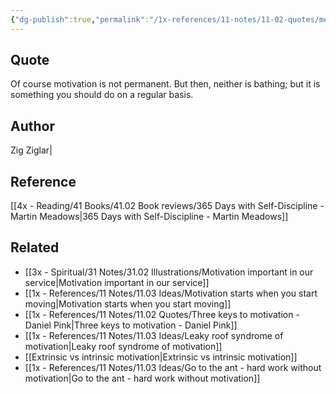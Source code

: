```yaml
---
{"dg-publish":true,"permalink":"/1x-references/11-notes/11-02-quotes/motivation-is-not-permanent-but-neither-is-bathing-zig-ziglari/","title":"Motivation is not permanent, but neither is bathing - Zig Ziglari","created":"2024-02-17T12:09:06.074+03:00","updated":"2024-02-17T12:09:06.074+03:00"}
---
```



## Quote
Of course motivation is not permanent. But then, neither is bathing; but it is something you should do on a regular basis.

## Author
Zig Ziglar|

## Reference
[[4x - Reading/41 Books/41.02 Book reviews/365 Days with Self-Discipline - Martin Meadows\|365 Days with Self-Discipline - Martin Meadows]]

## Related
- [[3x - Spiritual/31 Notes/31.02 Illustrations/Motivation important in our service\|Motivation important in our service]]
- [[1x - References/11 Notes/11.03 Ideas/Motivation starts when you start moving\|Motivation starts when you start moving]]
- [[1x - References/11 Notes/11.02 Quotes/Three keys to motivation - Daniel Pink\|Three keys to motivation - Daniel Pink]]
- [[1x - References/11 Notes/11.03 Ideas/Leaky roof syndrome of motivation\|Leaky roof syndrome of motivation]]
- [[Extrinsic vs intrinsic motivation\|Extrinsic vs intrinsic motivation]]
- [[1x - References/11 Notes/11.03 Ideas/Go to the ant - hard work without motivation\|Go to the ant - hard work without motivation]]